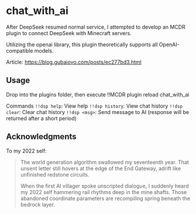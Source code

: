 # chat_with_ai
After DeepSeek resumed normal service, I attempted to develop an MCDR plugin to connect DeepSeek with Minecraft servers.

Utilizing the openai library, this plugin theoretically supports all OpenAI-compatible models.

Article: https://blog.gubaiovo.com/posts/ec277bd3.html

## Usage
Drop into the plugins folder, then execute !!MCDR plugin reload chat_with_ai

Commands
`!!dsp help`: View help
`!!dsp history`: View chat history
`!!dsp clear`: Clear chat history
`!!dsp <msg>`: Send message to AI (response will be returned after a short period)

## Acknowledgments
To my 2022 self:

> The world generation algorithm swallowed my seventeenth year.
> That unsent letter still hovers at the edge of the End Gateway,
> adrift like unfinished redstone circuits.
>
> When the first AI villager spoke unscripted dialogue,
> I suddenly heard my 2022 self
> hammering rail rhythms deep in the mine shafts.
> Those abandoned coordinate parameters
> are recompiling spring beneath the bedrock layer.